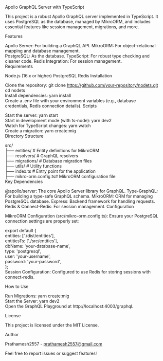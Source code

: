 Apollo GraphQL Server with TypeScript

This project is a robust Apollo GraphQL server implemented in TypeScript. It uses PostgreSQL as the database, managed by MikroORM, and includes essential features like session management, migrations, and more.

Features 

Apollo Server: For building a GraphQL API. 
MikroORM: For object-relational mapping and database management.   
PostgreSQL: As the database. 
TypeScript: For robust type checking and cleaner code. 
Redis Integration: For session management.  
Requirements   
 
Node.js (16.x or higher) 
PostgreSQL 
Redis
Installation

Clone the repository:
git clone https://github.com/your-repository/nodets.git  
cd nodets  
Install dependencies:
yarn install  
Create a .env file with your environment variables (e.g., database credentials, Redis connection details).
Scripts

Start the server:
yarn start  
Start in development mode (with ts-node):
yarn dev2  
Watch for TypeScript changes:
yarn watch  
Create a migration:
yarn create:mig  
Directory Structure

src/  
├── entities/          # Entity definitions for MikroORM  
├── resolvers/         # GraphQL resolvers  
├── migrations/        # Database migration files  
├── utils/             # Utility functions  
├── index.ts           # Entry point for the application  
├── mikro-orm.config.ts# MikroORM configuration file  
Key Dependencies

@apollo/server: The core Apollo Server library for GraphQL.
Type-GraphQL: For building a type-safe GraphQL schema.
MikroORM: ORM for managing PostgreSQL database.
Express: Backend framework for handling requests.
Redis & Connect-Redis: For session management.
Configuration

MikroORM Configuration (src/mikro-orm.config.ts):
Ensure your PostgreSQL connection settings are properly set:

export default {  
  entities: ['./dist/entities'],  
  entitiesTs: ['./src/entities'],  
  dbName: 'your-database-name',  
  type: 'postgresql',  
  user: 'your-username',  
  password: 'your-password',  
};  
Session Configuration:
Configured to use Redis for storing sessions with connect-redis.

How to Use

Run Migrations:
yarn create:mig  
Start the Server:
yarn dev2  
Open the GraphQL Playground at http://localhost:4000/graphql.


License

This project is licensed under the MIT License.

Author

Prathamesh2557 - prathamesh2557@gmail.com

Feel free to report issues or suggest features!






